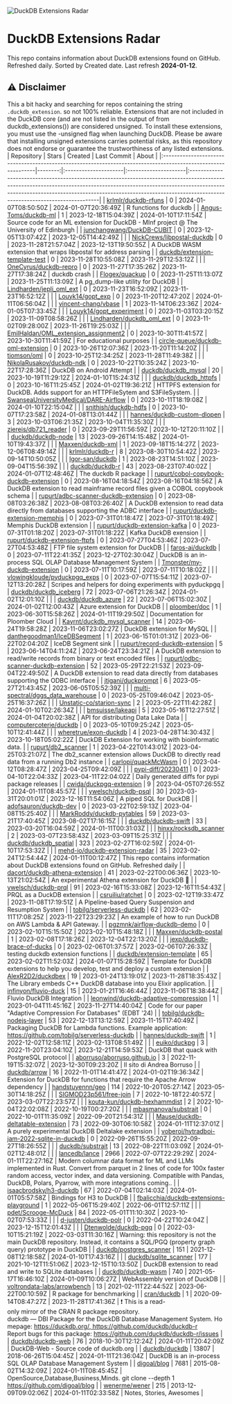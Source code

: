 ![DuckDB Extensions Radar](/img/duckdb_extension_radar.png?raw=true)
# DuckDB Extensions Radar

This repo contains information about DuckDB extensions found on GitHub. Refreshed daily. Sorted by Created date. 
 Last refresh **2024-01-12**.
## ⚠️ Disclaimer
 This a bit hacky and searching for repos containing the string `.duckdb_extension`. so not 100% reliable.
 Extensions that are not included in the DuckDB core (and are not listed in the output of from duckdb_extensions()) are considered unsigned. To install these extensions, you must use the -unsigned flag when launching DuckDB. Please be aware that installing unsigned extensions carries potential risks, as this repository does not endorse or guarantee the trustworthiness of any listed extensions.
| Repository                                                                                                    |   Stars | Created              | Last Commit          | About                                                                                                                                                                                                                                                                                  |
|:--------------------------------------------------------------------------------------------------------------|--------:|:---------------------|:---------------------|:---------------------------------------------------------------------------------------------------------------------------------------------------------------------------------------------------------------------------------------------------------------------------------------|
| [krlmlr/duckdb-rfuns](https://github.com/krlmlr/duckdb-rfuns)                                                 |       0 | 2024-01-07T08:50:50Z | 2024-01-07T20:36:49Z | R functions for duckdb                                                                                                                                                                                                                                                                 |
| [Angus-Toms/duckdb-ml](https://github.com/Angus-Toms/duckdb-ml)                                               |       1 | 2023-12-18T15:04:39Z | 2024-01-10T17:11:54Z | Source code for an ML extension for DuckDB - MInf project @ The University of Edinburgh                                                                                                                                                                                                |
| [junchangwang/DuckDB-CUBIT](https://github.com/junchangwang/DuckDB-CUBIT)                                     |       0 | 2023-12-05T13:07:42Z | 2023-12-05T14:42:49Z |                                                                                                                                                                                                                                                                                        |
| [NickCrews/libpostal-duckdb](https://github.com/NickCrews/libpostal-duckdb)                                   |       0 | 2023-11-28T21:57:04Z | 2023-12-13T19:50:55Z | A DuckDB WASM extension that wraps libpostal for address parsing                                                                                                                                                                                                                       |
| [duckdb/extension-template-test](https://github.com/duckdb/extension-template-test)                           |       0 | 2023-11-28T10:55:08Z | 2023-11-29T12:53:12Z |                                                                                                                                                                                                                                                                                        |
| [OneCyrus/duckdb-repro](https://github.com/OneCyrus/duckdb-repro)                                             |       0 | 2023-11-27T17:35:26Z | 2023-11-27T17:38:24Z | duckdb crash                                                                                                                                                                                                                                                                           |
| [Flogex/quackup](https://github.com/Flogex/quackup)                                                           |       0 | 2023-11-25T11:13:07Z | 2023-11-25T11:13:09Z | A pg_dump-like utility for DuckDB                                                                                                                                                                                                                                                      |
| [Lindharden/jepli_oml_ext](https://github.com/Lindharden/jepli_oml_ext)                                       |       0 | 2023-11-23T16:52:09Z | 2023-11-23T16:52:12Z |                                                                                                                                                                                                                                                                                        |
| [Louyk14/gopt_exp](https://github.com/Louyk14/gopt_exp)                                                       |       0 | 2023-11-20T12:47:20Z | 2024-01-11T06:56:04Z |                                                                                                                                                                                                                                                                                        |
| [vincent-chang/vbase](https://github.com/vincent-chang/vbase)                                                 |       1 | 2023-11-14T06:23:36Z | 2024-01-05T07:33:45Z |                                                                                                                                                                                                                                                                                        |
| [Louyk14/gopt_experiment](https://github.com/Louyk14/gopt_experiment)                                         |       0 | 2023-11-03T03:20:15Z | 2023-11-09T08:58:26Z |                                                                                                                                                                                                                                                                                        |
| [Lindharden/duckdb_oml_ext](https://github.com/Lindharden/duckdb_oml_ext)                                     |       0 | 2023-11-02T09:28:00Z | 2023-11-26T19:25:03Z |                                                                                                                                                                                                                                                                                        |
| [EmilHaldan/OML_extension_assignment2](https://github.com/EmilHaldan/OML_extension_assignment2)               |       0 | 2023-10-30T11:41:57Z | 2023-10-30T11:41:59Z | For educational purposes                                                                                                                                                                                                                                                               |
| [circle-queue/duckdb-oml-extension](https://github.com/circle-queue/duckdb-oml-extension)                     |       0 | 2023-10-26T12:07:36Z | 2023-11-20T11:14:20Z |                                                                                                                                                                                                                                                                                        |
| [tjomson/oml](https://github.com/tjomson/oml)                                                                 |       0 | 2023-10-25T12:34:25Z | 2023-11-28T11:49:38Z |                                                                                                                                                                                                                                                                                        |
| [NikolaRusakov/duckdb-ndk](https://github.com/NikolaRusakov/duckdb-ndk)                                       |       0 | 2023-10-22T10:35:24Z | 2023-10-22T17:28:36Z | DuckDB on Android Attempt                                                                                                                                                                                                                                                              |
| [duckdb/duckdb_mysql](https://github.com/duckdb/duckdb_mysql)                                                 |      20 | 2023-10-19T11:29:12Z | 2024-01-10T15:24:31Z |                                                                                                                                                                                                                                                                                        |
| [duckdb/duckdb_httpfs](https://github.com/duckdb/duckdb_httpfs)                                               |       0 | 2023-10-16T11:25:45Z | 2024-01-02T19:36:21Z | HTTPFS extension for DuckDB. Adds support for an HTTPFileSytem and S3FileSystem.                                                                                                                                                                                                       |
| [SwanseaUniversityMedical/DARE-Airflow](https://github.com/SwanseaUniversityMedical/DARE-Airflow)             |       0 | 2023-10-11T18:19:08Z | 2024-01-10T22:15:04Z |                                                                                                                                                                                                                                                                                        |
| [snithish/duckdb-hdfs](https://github.com/snithish/duckdb-hdfs)                                               |       0 | 2023-10-07T17:23:58Z | 2024-01-08T13:01:44Z |                                                                                                                                                                                                                                                                                        |
| [hannes/duckdb-custom-dlopen](https://github.com/hannes/duckdb-custom-dlopen)                                 |       3 | 2023-10-03T06:21:35Z | 2023-10-04T11:35:30Z |                                                                                                                                                                                                                                                                                        |
| [ziereis/db721_reader](https://github.com/ziereis/db721_reader)                                               |       0 | 2023-09-29T11:56:59Z | 2023-10-12T20:11:10Z |                                                                                                                                                                                                                                                                                        |
| [duckdb/duckdb-node](https://github.com/duckdb/duckdb-node)                                                   |      13 | 2023-09-26T14:15:48Z | 2024-01-10T19:43:37Z |                                                                                                                                                                                                                                                                                        |
| [Maxxen/duckdb-xml](https://github.com/Maxxen/duckdb-xml)                                                     |       1 | 2023-09-18T15:14:27Z | 2023-12-06T08:49:14Z |                                                                                                                                                                                                                                                                                        |
| [krlmlr/duckdb-r](https://github.com/krlmlr/duckdb-r)                                                         |       8 | 2023-08-30T10:54:42Z | 2023-09-14T10:50:05Z |                                                                                                                                                                                                                                                                                        |
| [Igor-san/duckdb](https://github.com/Igor-san/duckdb)                                                         |       1 | 2023-08-23T14:51:10Z | 2023-09-04T15:56:39Z |                                                                                                                                                                                                                                                                                        |
| [duckdb/duckdb-r](https://github.com/duckdb/duckdb-r)                                                         |      43 | 2023-08-23T07:40:02Z | 2024-01-07T12:48:46Z | The duckdb R package                                                                                                                                                                                                                                                                   |
| [rupurt/cobol-copybook-duckdb-extension](https://github.com/rupurt/cobol-copybook-duckdb-extension)           |       0 | 2023-08-16T04:18:54Z | 2023-08-16T04:18:56Z | A DuckDB extension to read mainframe record files given a COBOL copybook schema                                                                                                                                                                                                        |
| [rupurt/adbc-scanner-duckdb-extension](https://github.com/rupurt/adbc-scanner-duckdb-extension)               |       0 | 2023-08-08T03:26:38Z | 2023-08-08T03:26:40Z | A DuckDB extension to read data directly from databases supporting the ADBC interface                                                                                                                                                                                                  |
| [rupurt/duckdb-extension-memphis](https://github.com/rupurt/duckdb-extension-memphis)                         |       0 | 2023-07-31T01:18:47Z | 2023-07-31T01:18:49Z | Memphis DuckDB extension                                                                                                                                                                                                                                                               |
| [rupurt/duckdb-extension-kafka](https://github.com/rupurt/duckdb-extension-kafka)                             |       0 | 2023-07-31T01:18:20Z | 2023-07-31T01:18:22Z | Kafka DuckDB exension                                                                                                                                                                                                                                                                  |
| [rupurt/duckdb-extension-ftpfs](https://github.com/rupurt/duckdb-extension-ftpfs)                             |       0 | 2023-07-27T04:53:46Z | 2023-07-27T04:53:48Z | FTP file system extension for DuckDB                                                                                                                                                                                                                                                   |
| [faros-ai/duckdb](https://github.com/faros-ai/duckdb)                                                         |       0 | 2023-07-11T22:41:35Z | 2023-12-27T02:30:04Z | DuckDB is an in-process SQL OLAP Database Management System                                                                                                                                                                                                                            |
| [Tmonster/my-duckdb-extension](https://github.com/Tmonster/my-duckdb-extension)                               |       0 | 2023-07-11T10:17:59Z | 2023-07-11T10:18:02Z |                                                                                                                                                                                                                                                                                        |
| [vlowingkloude/pyduckpgq_exps](https://github.com/vlowingkloude/pyduckpgq_exps)                               |       0 | 2023-07-07T15:54:11Z | 2023-07-12T13:20:28Z | Scripes and helpers for doing experiments with pyduckpgq                                                                                                                                                                                                                               |
| [duckdb/duckdb_iceberg](https://github.com/duckdb/duckdb_iceberg)                                             |      72 | 2023-07-06T21:26:34Z | 2024-01-02T12:01:10Z |                                                                                                                                                                                                                                                                                        |
| [duckdb/duckdb_azure](https://github.com/duckdb/duckdb_azure)                                                 |      22 | 2023-07-06T15:02:30Z | 2024-01-02T12:00:43Z | Azure extension for DuckDB                                                                                                                                                                                                                                                             |
| [ploomber/doc](https://github.com/ploomber/doc)                                                               |       1 | 2023-06-30T15:58:26Z | 2024-01-11T19:29:50Z | Documentation for Ploomber Cloud                                                                                                                                                                                                                                                       |
| [Kayrnt/duckdb_mysql_scanner](https://github.com/Kayrnt/duckdb_mysql_scanner)                                 |      14 | 2023-06-24T19:58:28Z | 2023-11-06T23:02:27Z | DuckDB extension for MySQL                                                                                                                                                                                                                                                             |
| [danthegoodman1/IceDBSegment](https://github.com/danthegoodman1/IceDBSegment)                                 |       1 | 2023-06-15T01:01:31Z | 2023-06-22T02:04:20Z | IceDB Segment sink                                                                                                                                                                                                                                                                     |
| [rupurt/record-duckdb-extension](https://github.com/rupurt/record-duckdb-extension)                           |       5 | 2023-06-14T04:11:24Z | 2023-06-24T23:34:21Z | A DuckDB extension to read/write records from binary or text encoded files                                                                                                                                                                                                             |
| [rupurt/odbc-scanner-duckdb-extension](https://github.com/rupurt/odbc-scanner-duckdb-extension)               |      52 | 2023-05-29T22:21:53Z | 2023-09-04T22:49:50Z | A DuckDB extension to read data directly from databases supporting the ODBC interface                                                                                                                                                                                                  |
| [jtigani/duckprompt](https://github.com/jtigani/duckprompt)                                                   |       6 | 2023-05-27T21:43:45Z | 2023-06-05T05:52:39Z |                                                                                                                                                                                                                                                                                        |
| [multi-spectral/dggs_data_warehouse](https://github.com/multi-spectral/dggs_data_warehouse)                   |       0 | 2023-05-25T09:46:04Z | 2023-05-25T16:37:26Z |                                                                                                                                                                                                                                                                                        |
| [Unstatic-co/starion-sync](https://github.com/Unstatic-co/starion-sync)                                       |       2 | 2023-05-22T11:42:28Z | 2024-01-10T02:26:34Z |                                                                                                                                                                                                                                                                                        |
| [bmsuisse/lakeapi](https://github.com/bmsuisse/lakeapi)                                                       |       5 | 2023-05-16T12:27:51Z | 2024-01-04T20:02:38Z | API for distributing Data Lake Data                                                                                                                                                                                                                                                    |
| [computercoterie/duckdb](https://github.com/computercoterie/duckdb)                                           |       0 | 2023-05-10T09:25:24Z | 2023-05-10T12:41:44Z |                                                                                                                                                                                                                                                                                        |
| [wheretrue/exon-duckdb](https://github.com/wheretrue/exon-duckdb)                                             |       4 | 2023-04-28T14:30:43Z | 2023-10-18T05:02:22Z | DuckDB Extension for working with bioinformatic data.                                                                                                                                                                                                                                  |
| [rupurt/db2_scanner](https://github.com/rupurt/db2_scanner)                                                   |       1 | 2023-04-22T01:43:01Z | 2023-04-25T03:21:07Z | The db2_scanner extension allows DuckDB to directly read data from a running Db2 instance                                                                                                                                                                                              |
| [carlopi/quackMcWasm](https://github.com/carlopi/quackMcWasm)                                                 |       0 | 2023-04-12T08:28:47Z | 2023-04-25T09:42:09Z |                                                                                                                                                                                                                                                                                        |
| [pypi-diff/20230411](https://github.com/pypi-diff/20230411)                                                   |       0 | 2023-04-10T22:04:33Z | 2023-04-11T22:04:02Z | Daily generated diffs for pypi package releases                                                                                                                                                                                                                                        |
| [cwida/duckpgq-extension](https://github.com/cwida/duckpgq-extension)                                         |       9 | 2023-04-05T07:26:55Z | 2024-01-11T08:45:57Z |                                                                                                                                                                                                                                                                                        |
| [ywelsch/duckdb-psql](https://github.com/ywelsch/duckdb-psql)                                                 |      30 | 2023-03-31T20:01:01Z | 2023-12-16T11:54:06Z | A piped SQL for DuckDB                                                                                                                                                                                                                                                                 |
| [adofsauron/duckdb-dev](https://github.com/adofsauron/duckdb-dev)                                             |       0 | 2023-03-22T02:59:13Z | 2023-04-08T15:25:40Z |                                                                                                                                                                                                                                                                                        |
| [MarkRoddy/duckdb-pytables](https://github.com/MarkRoddy/duckdb-pytables)                                     |      59 | 2023-03-21T17:40:45Z | 2023-08-02T17:16:15Z |                                                                                                                                                                                                                                                                                        |
| [duckdb/duckdb-swift](https://github.com/duckdb/duckdb-swift)                                                 |      33 | 2023-03-20T16:04:59Z | 2024-01-11T00:31:03Z |                                                                                                                                                                                                                                                                                        |
| [hinxx/rocksdb_scanner](https://github.com/hinxx/rocksdb_scanner)                                             |       2 | 2023-03-07T23:58:43Z | 2023-03-09T15:25:31Z |                                                                                                                                                                                                                                                                                        |
| [duckdb/duckdb_spatial](https://github.com/duckdb/duckdb_spatial)                                             |     323 | 2023-02-27T16:02:59Z | 2024-01-10T17:53:32Z |                                                                                                                                                                                                                                                                                        |
| [mehd-io/duckdb-extension-radar](https://github.com/mehd-io/duckdb-extension-radar)                           |      35 | 2023-02-24T12:54:44Z | 2024-01-11T00:12:47Z | This repo contains information about DuckDB extensions found on GitHub. Refreshed daily                                                                                                                                                                                                |
| [dacort/duckdb-athena-extension](https://github.com/dacort/duckdb-athena-extension)                           |      41 | 2023-02-22T00:06:36Z | 2023-10-13T21:02:54Z | An experimental Athena extension for DuckDB 🐤                                                                                                                                                                                                                                          |
| [ywelsch/duckdb-prql](https://github.com/ywelsch/duckdb-prql)                                                 |      91 | 2023-02-16T15:33:08Z | 2023-12-16T11:54:43Z | PRQL as a DuckDB extension                                                                                                                                                                                                                                                             |
| [csruiliu/ratchet](https://github.com/csruiliu/ratchet)                                                       |       0 | 2023-02-12T19:33:47Z | 2023-11-08T17:19:51Z | A Pipeline-based Query Suspension and Resumption System                                                                                                                                                                                                                                |
| [tobilg/serverless-duckdb](https://github.com/tobilg/serverless-duckdb)                                       |      62 | 2023-02-11T17:08:25Z | 2023-11-22T23:29:23Z | An example of how to run DuckDB on AWS Lambda & API Gateway.                                                                                                                                                                                                                           |
| [pgzmnk/airflow-duckdb-demo](https://github.com/pgzmnk/airflow-duckdb-demo)                                   |       0 | 2023-02-10T15:15:50Z | 2023-02-10T15:48:18Z |                                                                                                                                                                                                                                                                                        |
| [Maxxen/duckdb-postal](https://github.com/Maxxen/duckdb-postal)                                               |       1 | 2023-02-08T17:18:26Z | 2023-12-04T22:13:20Z |                                                                                                                                                                                                                                                                                        |
| [jexp/duckdb-brace-of-ducks](https://github.com/jexp/duckdb-brace-of-ducks)                                   |       0 | 2023-02-06T01:37:57Z | 2023-02-06T07:26:33Z | testing duckdb extension functions                                                                                                                                                                                                                                                     |
| [duckdb/extension-template](https://github.com/duckdb/extension-template)                                     |      65 | 2023-02-02T11:52:03Z | 2024-01-07T15:28:59Z | Template for DuckDB extensions to help you develop, test and deploy a custom extension                                                                                                                                                                                                 |
| [AlexR2D2/duckdbex](https://github.com/AlexR2D2/duckdbex)                                                     |      19 | 2023-01-24T13:19:01Z | 2023-11-28T18:35:43Z | The Library embeds C++ DuckDB database into you Elixir application.                                                                                                                                                                                                                    |
| [infinyon/fluvio-duck](https://github.com/infinyon/fluvio-duck)                                               |      15 | 2023-01-21T16:46:44Z | 2023-11-06T18:38:44Z | Fluvio DuckDB Integration                                                                                                                                                                                                                                                              |
| [leonwind/duckdb-adaptive-compression](https://github.com/leonwind/duckdb-adaptive-compression)               |       1 | 2023-01-04T11:45:16Z | 2023-11-27T14:40:04Z | Code for our paper "Adaptive Compression For Databases" (EDBT '24)                                                                                                                                                                                                                     |
| [tobilg/duckdb-nodejs-layer](https://github.com/tobilg/duckdb-nodejs-layer)                                   |      53 | 2022-12-13T13:12:59Z | 2023-11-15T17:40:49Z | Packaging DuckDB for Lambda functions. Example application: https://github.com/tobilg/serverless-duckdb                                                                                                                                                                                |
| [hannes/duckdb-swift](https://github.com/hannes/duckdb-swift)                                                 |       1 | 2022-12-02T12:58:11Z | 2023-02-13T08:51:49Z |                                                                                                                                                                                                                                                                                        |
| [euiko/duckpg](https://github.com/euiko/duckpg)                                                               |       3 | 2022-11-20T23:04:10Z | 2023-12-21T14:59:53Z | DuckDB that quack with PostgreSQL protocol                                                                                                                                                                                                                                             |
| [aborruso/aborruso.github.io](https://github.com/aborruso/aborruso.github.io)                                 |       3 | 2022-11-19T15:32:07Z | 2023-12-30T09:23:20Z | Il sito di Andrea Borruso                                                                                                                                                                                                                                                              |
| [duckdb/arrow](https://github.com/duckdb/arrow)                                                               |      16 | 2022-11-01T14:41:47Z | 2024-01-02T19:36:34Z | Extension for DuckDB for functions that require the Apache Arrow dependency                                                                                                                                                                                                            |
| [handstuyennn/geo](https://github.com/handstuyennn/geo)                                                       |     114 | 2022-10-20T05:27:14Z | 2023-05-30T14:18:25Z |                                                                                                                                                                                                                                                                                        |
| [SIGMOD23p561/free-join](https://github.com/SIGMOD23p561/free-join)                                           |       7 | 2022-10-18T22:40:57Z | 2023-03-07T22:23:57Z |                                                                                                                                                                                                                                                                                        |
| [kouta-kun/duckdb-hexhammdist](https://github.com/kouta-kun/duckdb-hexhammdist)                               |       2 | 2022-10-04T22:02:08Z | 2022-10-19T00:27:20Z |                                                                                                                                                                                                                                                                                        |
| [mbasmanova/substrait](https://github.com/mbasmanova/substrait)                                               |       0 | 2022-10-01T11:35:09Z | 2022-09-20T21:54:31Z |                                                                                                                                                                                                                                                                                        |
| [Mause/duckdb-deltatable-extension](https://github.com/Mause/duckdb-deltatable-extension)                     |      73 | 2022-09-30T06:10:58Z | 2024-01-11T12:37:01Z | A purely experimental DuckDB Deltalake extension                                                                                                                                                                                                                                       |
| [voberoi/hytradboi-jam-2022-sqlite-in-duckdb](https://github.com/voberoi/hytradboi-jam-2022-sqlite-in-duckdb) |       0 | 2022-09-26T15:55:20Z | 2022-09-27T18:26:55Z |                                                                                                                                                                                                                                                                                        |
| [duckdb/substrait](https://github.com/duckdb/substrait)                                                       |      13 | 2022-08-22T11:03:09Z | 2024-01-02T12:48:01Z |                                                                                                                                                                                                                                                                                        |
| [lancedb/lance](https://github.com/lancedb/lance)                                                             |    2966 | 2022-07-07T22:29:29Z | 2024-01-11T22:27:16Z | Modern columnar data format for ML and LLMs implemented in Rust. Convert from parquet in 2 lines of code for 100x faster random access, vector index, and data versioning. Compatible with Pandas, DuckDB, Polars, Pyarrow, with more integrations coming..                            |
| [isaacbrodsky/h3-duckdb](https://github.com/isaacbrodsky/h3-duckdb)                                           |      67 | 2022-07-04T02:14:03Z | 2024-01-01T05:57:58Z | Bindings for H3 to DuckDB                                                                                                                                                                                                                                                              |
| [fbalicchia/duckdb-extensions-playground](https://github.com/fbalicchia/duckdb-extensions-playground)         |       1 | 2022-05-06T15:29:40Z | 2022-06-01T12:57:11Z |                                                                                                                                                                                                                                                                                        |
| [pdet/Scrooge-McDuck](https://github.com/pdet/Scrooge-McDuck)                                                 |      84 | 2022-05-01T11:10:30Z | 2023-10-02T07:53:33Z |                                                                                                                                                                                                                                                                                        |
| [d-justen/duckdb-polr](https://github.com/d-justen/duckdb-polr)                                               |       0 | 2022-04-22T10:24:04Z | 2023-12-15T12:01:43Z |                                                                                                                                                                                                                                                                                        |
| [Dtenwolde/duckdb-pgq](https://github.com/Dtenwolde/duckdb-pgq)                                               |       0 | 2022-03-10T15:21:19Z | 2022-03-03T11:30:16Z | Warning: this repository is not the main DuckDB repository. Instead, it contains a SQL/PGQ (property graph query) prototype in DuckDB                                                                                                                                                  |
| [duckdb/postgres_scanner](https://github.com/duckdb/postgres_scanner)                                         |     151 | 2021-12-08T12:18:58Z | 2024-01-10T17:43:16Z |                                                                                                                                                                                                                                                                                        |
| [duckdb/sqlite_scanner](https://github.com/duckdb/sqlite_scanner)                                             |     177 | 2021-10-12T11:51:06Z | 2023-12-15T10:13:50Z | DuckDB extension to read and write to SQLite databases                                                                                                                                                                                                                                 |
| [duckdb/duckdb-wasm](https://github.com/duckdb/duckdb-wasm)                                                   |     740 | 2021-05-17T16:46:10Z | 2024-01-09T10:06:27Z | WebAssembly version of DuckDB                                                                                                                                                                                                                                                          |
| [voltrondata-labs/arrowbench](https://github.com/voltrondata-labs/arrowbench)                                 |      13 | 2021-02-11T22:44:52Z | 2023-06-22T00:10:59Z | R package for benchmarking                                                                                                                                                                                                                                                             |
| [cran/duckdb](https://github.com/cran/duckdb)                                                                 |       1 | 2020-09-14T08:47:27Z | 2023-11-28T17:41:36Z | :exclamation: This is a read-only mirror of the CRAN R package repository.  duckdb — DBI Package for the DuckDB Database Management System. Homepage: https://duckdb.org/, https://github.com/duckdb/duckdb-r  Report bugs for this package: https://github.com/duckdb/duckdb-r/issues |
| [duckdb/duckdb-web](https://github.com/duckdb/duckdb-web)                                                     |      76 | 2018-10-30T12:12:24Z | 2024-01-11T20:42:09Z | DuckDB-Web - Source code of duckdb.org                                                                                                                                                                                                                                                 |
| [duckdb/duckdb](https://github.com/duckdb/duckdb)                                                             |   13807 | 2018-06-26T15:04:45Z | 2024-01-11T21:36:04Z | DuckDB is an in-process SQL OLAP Database Management System                                                                                                                                                                                                                            |
| [digoal/blog](https://github.com/digoal/blog)                                                                 |    7681 | 2015-08-02T14:32:09Z | 2024-01-11T08:45:45Z | OpenSource,Database,Business,Minds. git clone --depth 1 https://github.com/digoal/blog                                                                                                                                                                                                 |
| [wenerme/wener](https://github.com/wenerme/wener)                                                             |     215 | 2013-12-09T09:02:06Z | 2024-01-11T02:33:58Z | Notes, Stories, Awesomes                                                                                                                                                                                                                                                               |